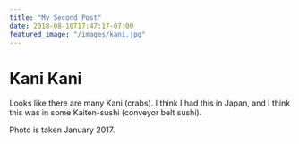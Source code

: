 ```yaml
---
title: "My Second Post"
date: 2018-08-10T17:47:17-07:00
featured_image: "/images/kani.jpg"
---
```


# Kani Kani

Looks like there are many Kani (crabs). I think I had this in Japan, and I think this was in some Kaiten-sushi (conveyor belt sushi).

Photo is taken January 2017.
